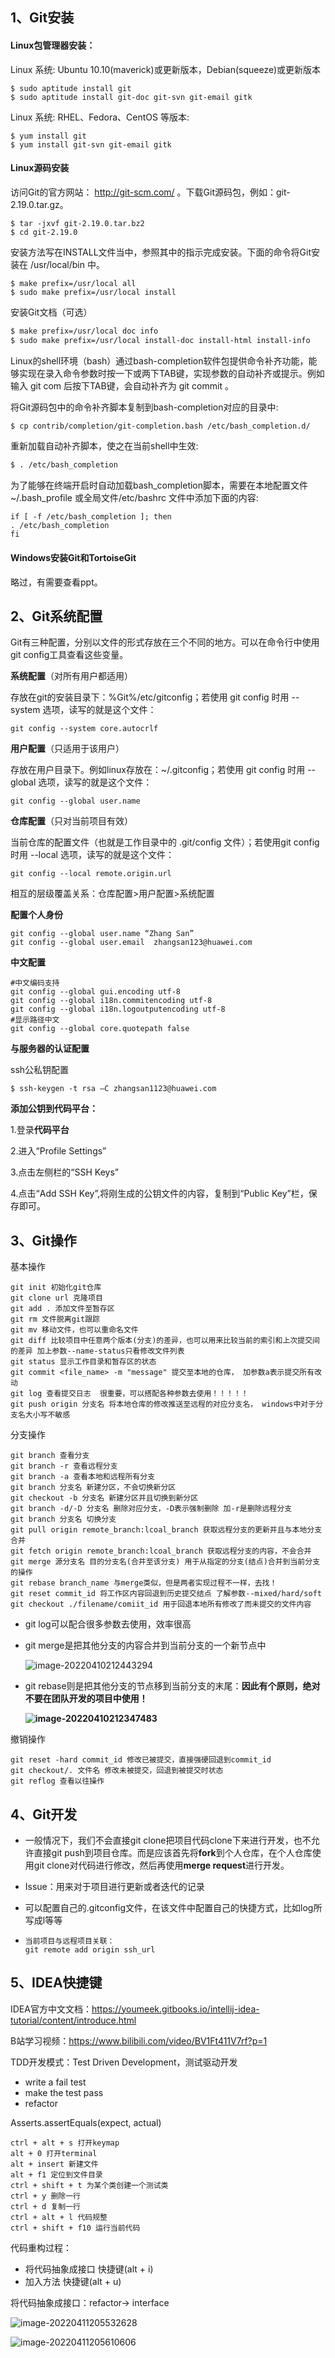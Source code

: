 ## 1、Git安装

#### Linux包管理器安装：

Linux 系统: Ubuntu 10.10(maverick)或更新版本，Debian(squeeze)或更新版本

```shell
$ sudo aptitude install git
$ sudo aptitude install git-doc git-svn git-email gitk
```

Linux 系统:  RHEL、Fedora、CentOS 等版本:

```shell
$ yum install git
$ yum install git-svn git-email gitk
```

#### Linux源码安装

访问Git的官方网站： http://git-scm.com/ 。下载Git源码包，例如：git-2.19.0.tar.gz。

```shell
$ tar -jxvf git-2.19.0.tar.bz2
$ cd git-2.19.0
```

安装方法写在INSTALL文件当中，参照其中的指示完成安装。下面的命令将Git安装在 /usr/local/bin 中。

```shell
$ make prefix=/usr/local all
$ sudo make prefix=/usr/local install
```

安装Git文档（可选）

```bash
$ make prefix=/usr/local doc info
$ sudo make prefix=/usr/local install-doc install-html install-info
```

Linux的shell环境（bash）通过bash-completion软件包提供命令补齐功能，能够实现在录入命令参数时按一下或两下TAB键，实现参数的自动补齐或提示。例如输入 git com 后按下TAB键，会自动补齐为 git commit 。

将Git源码包中的命令补齐脚本复制到bash-completion对应的目录中:

```bash
$ cp contrib/completion/git-completion.bash /etc/bash_completion.d/
```

重新加载自动补齐脚本，使之在当前shell中生效:

```bash
$ . /etc/bash_completion
```

为了能够在终端开启时自动加载bash_completion脚本，需要在本地配置文件 ~/.bash_profile 或全局文件/etc/bashrc 文件中添加下面的内容:

```shell
if [ -f /etc/bash_completion ]; then
. /etc/bash_completion
fi
```

#### Windows安装Git和TortoiseGit

略过，有需要查看ppt。

## 2、Git系统配置

Git有三种配置，分别以文件的形式存放在三个不同的地方。可以在命令行中使用git config工具查看这些变量。

**系统配置**（对所有用户都适用）

存放在git的安装目录下：%Git%/etc/gitconfig；若使用 git config 时用 --system 选项，读写的就是这个文件：

```git
git config --system core.autocrlf
```

**用户配置**（只适用于该用户）

存放在用户目录下。例如linux存放在：~/.gitconfig；若使用 git config 时用 --global 选项，读写的就是这个文件：

```git
git config --global user.name
```

**仓库配置**（只对当前项目有效）

当前仓库的配置文件（也就是工作目录中的 .git/config 文件）；若使用git config 时用 --local 选项，读写的就是这个文件：

```git
git config --local remote.origin.url
```

相互的层级覆盖关系：仓库配置>用户配置>系统配置

**配置个人身份**

```git
git config --global user.name “Zhang San”
git config --global user.email  zhangsan123@huawei.com
```

**中文配置**

```git
#中文编码支持
git config --global gui.encoding utf-8
git config --global i18n.commitencoding utf-8
git config --global i18n.logoutputencoding utf-8
#显示路径中文
git config --global core.quotepath false
```

**与服务器的认证配置**

ssh公私钥配置

```shell
$ ssh-keygen -t rsa –C zhangsan1123@huawei.com
```

**添加公钥到代码平台：**

1.登录**代码平台**

2.进入“Profile Settings”

3.点击左侧栏的“SSH Keys”

4.点击“Add SSH Key”,将刚生成的公钥文件的内容，复制到“Public Key”栏，保存即可。

## 3、Git操作

基本操作

```git
git init 初始化git仓库
git clone url 克隆项目
git add . 添加文件至暂存区
git rm 文件脱离git跟踪
git mv 移动文件，也可以重命名文件
git diff 比较项目中任意两个版本(分支)的差异，也可以用来比较当前的索引和上次提交间的差异 加上参数--name-status只看修改文件列表
git status 显示工作目录和暂存区的状态
git commit <file_name> -m "message" 提交至本地的仓库， 加参数a表示提交所有改动
git log 查看提交日志  很重要，可以搭配各种参数去使用！！！！！
git push origin 分支名 将本地仓库的修改推送至远程的对应分支名， windows中对于分支名大小写不敏感
```

分支操作

```git
git branch 查看分支
git branch -r 查看远程分支
git branch -a 查看本地和远程所有分支
git branch 分支名 新建分区，不会切换新分区
git checkout -b 分支名 新建分区并且切换到新分区
git branch -d/-D 分支名 删除对应分支，-D表示强制删除 加-r是删除远程分支
git branch 分支名 切换分支
git pull origin remote_branch:lcoal_branch 获取远程分支的更新并且与本地分支合并
git fetch origin remote_branch:lcoal_branch 获取远程分支的内容，不会合并
git merge 源分支名 目的分支名(合并至该分支) 用于从指定的分支(结点)合并到当前分支的操作
git rebase branch_name 与merge类似，但是两者实现过程不一样，去找！
git reset commit_id 将工作区内容回退到历史提交结点 了解参数--mixed/hard/soft
git checkout ./filename/comiit_id 用于回退本地所有修改了而未提交的文件内容
```

- git log可以配合很多参数去使用，效率很高

- git merge是把其他分支的内容合并到当前分支的一个新节点中

  ![image-20220410212443294](D:%5CApplication%5CTypora%5Cimage%5Cimage-20220410212443294.png)

- git rebase则是把其他分支的节点移到当前分支的末尾：**因此有个原则，绝对不要在团队开发的项目中使用！**

  **![image-20220410212347483](C:%5CUsers%5C%E6%9C%B1%E5%B0%8F%E9%BE%99%5CAppData%5CRoaming%5CTypora%5Ctypora-user-images%5Cimage-20220410212347483.png)**



撤销操作

```git
git reset -hard commit_id 修改已被提交，直接强硬回退到commit_id
git checkout/. 文件名 修改未被提交，回退到被提交时状态
git reflog 查看以往操作
```

## 4、Git开发

- 一般情况下，我们不会直接git clone把项目代码clone下来进行开发，也不允许直接git push到项目仓库。而是应该首先将**fork**到个人仓库，在个人仓库使用git clone对代码进行修改，然后再使用**merge request**进行开发。

- Issue：用来对于项目进行更新或者迭代的记录

- 可以配置自己的.gitconfig文件，在该文件中配置自己的快捷方式，比如log所写成l等等

- ```git
  当前项目与远程项目关联：
  git remote add origin ssh_url
  ```

## 5、IDEA快捷键

IDEA官方中文文档：https://youmeek.gitbooks.io/intellij-idea-tutorial/content/introduce.html

B站学习视频：https://www.bilibili.com/video/BV1Ft411V7rf?p=1

TDD开发模式：Test Driven Development，测试驱动开发

- write a fail test
- make the test pass
- refactor

Asserts.assertEquals(expect, actual)

```
ctrl + alt + s 打开keymap
alt + 0 打开terminal
alt + insert 新建文件
alt + f1 定位到文件目录
ctrl + shift + t 为某个类创建一个测试类
ctrl + y 删除一行
ctrl + d 复制一行
ctrl + alt + l 代码规整
ctrl + shift + f10 运行当前代码
```

代码重构过程：

- 将代码抽象成接口 快捷键(alt + i)
- 加入方法 快捷键(alt + u)

将代码抽象成接口：refactor-> interface 

![image-20220411205532628](D:%5CApplication%5CTypora%5Cimage%5Cimage-20220411205532628.png)

![image-20220411205610606](D:%5CApplication%5CTypora%5Cimage%5Cimage-20220411205610606.png)








